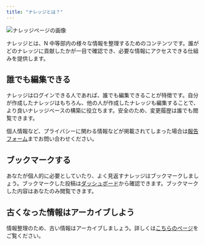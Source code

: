 ```yaml
---
title: "ナレッジとは？"
---
```


![ナレッジページの画像](/docs/about-knowledge/knowledge.png)

ナレッジとは、N 中等部内の様々な情報を整理するためのコンテンツです。誰がどのナレッジに貢献したかが一目で確認でき、必要な情報にアクセスできる仕組みを提供します。

## 誰でも編集できる

ナレッジはログインできる人であれば、誰でも編集できることが特徴です。自分が作成したナレッジはもちろん、他の人が作成したナレッジも編集することで、より良いナレッジベースの構築に役立ちます。安全のため、変更履歴は誰でも閲覧できます。

個人情報など、プライバシーに関わる情報などが掲載されてしまった場合は[報告フォーム](/report)までお問い合わせください。

## ブックマークする

あなたが個人的に必要としていたり、よく見返すナレッジはブックマークしましょう。ブックマークした投稿は[ダッシュボード](/dashboard/bookmarks)から確認できます。ブックマークした内容はあなたのみ閲覧できます。

## 古くなった情報はアーカイブしよう

情報整理のため、古い情報はアーカイブしましょう。詳しくは[こちらのページ](/archive)をご覧ください。
